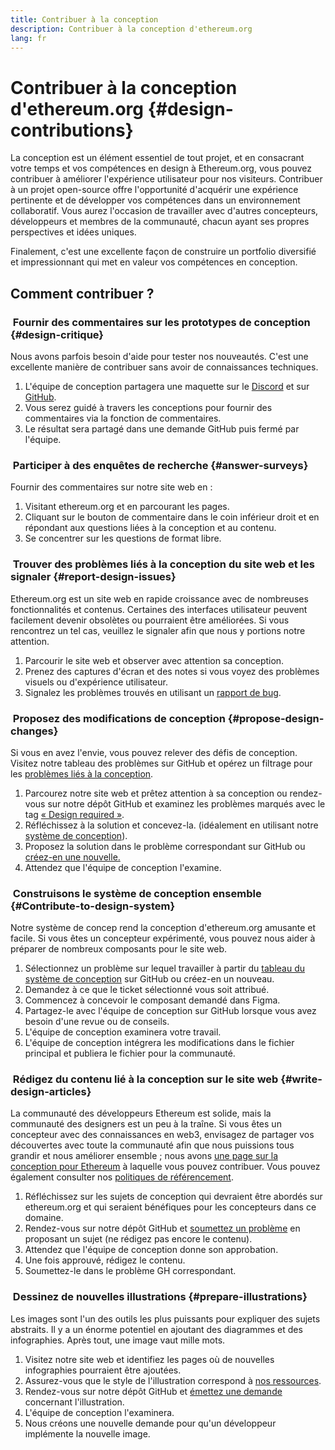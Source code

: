 ```yaml
---
title: Contribuer à la conception
description: Contribuer à la conception d'ethereum.org
lang: fr
---
```


# Contribuer à la conception d'ethereum.org {#design-contributions}

La conception est un élément essentiel de tout projet, et en consacrant votre temps et vos compétences en design à Ethereum.org, vous pouvez contribuer à améliorer l'expérience utilisateur pour nos visiteurs. Contribuer à un projet open-source offre l'opportunité d'acquérir une expérience pertinente et de développer vos compétences dans un environnement collaboratif. Vous aurez l'occasion de travailler avec d'autres concepteurs, développeurs et membres de la communauté, chacun ayant ses propres perspectives et idées uniques.

Finalement, c'est une excellente façon de construire un portfolio diversifié et impressionnant qui met en valeur vos compétences en conception.

## Comment contribuer ?

### <Emoji text=":one:" size={1} /> &nbsp;Fournir des commentaires sur les prototypes de conception {#design-critique}

Nous avons parfois besoin d'aide pour tester nos nouveautés. C'est une excellente manière de contribuer sans avoir de connaissances techniques.

1. L'équipe de conception partagera une maquette sur le [Discord](https://discord.com/invite/ethereum-org) et sur [GitHub](https://github.com/ethereum/ethereum-org-website/labels/design%20required%20%F0%9F%8E%A8).
2. Vous serez guidé à travers les conceptions pour fournir des commentaires via la fonction de commentaires.
3. Le résultat sera partagé dans une demande GitHub puis fermé par l'équipe.

### <Emoji text=":two:" size={1} /> &nbsp;Participer à des enquêtes de recherche {#answer-surveys}

Fournir des commentaires sur notre site web en :

1. Visitant ethereum.org et en parcourant les pages.
2. Cliquant sur le bouton de commentaire dans le coin inférieur droit et en répondant aux questions liées à la conception et au contenu.
3. Se concentrer sur les questions de format libre.

### <Emoji text=":three:" size={1} /> &nbsp;Trouver des problèmes liés à la conception du site web et les signaler {#report-design-issues}

Ethereum.org est un site web en rapide croissance avec de nombreuses fonctionnalités et contenus. Certaines des interfaces utilisateur peuvent facilement devenir obsolètes ou pourraient être améliorées. Si vous rencontrez un tel cas, veuillez le signaler afin que nous y portions notre attention.

1. Parcourir le site web et observer avec attention sa conception.
2. Prenez des captures d'écran et des notes si vous voyez des problèmes visuels ou d'expérience utilisateur.
3. Signalez les problèmes trouvés en utilisant un [rapport de bug](https://github.com/ethereum/ethereum-org-website/issues/new/choose).

### <Emoji text=":four:" size={1} /> &nbsp;Proposez des modifications de conception {#propose-design-changes}

Si vous en avez l'envie, vous pouvez relever des défis de conception. Visitez notre tableau des problèmes sur GitHub et opérez un filtrage pour les [problèmes liés à la conception](https://github.com/ethereum/ethereum-org-website/labels/design%20required%20%F0%9F%8E%A8).

1. Parcourez notre site web et prêtez attention à sa conception ou rendez-vous sur notre dépôt GitHub et examinez les problèmes marqués avec le tag [« Design required »](https://github.com/ethereum/ethereum-org-website/labels/design%20required%20%F0%9F%8E%A8).
2. Réfléchissez à la solution et concevez-la. (idéalement en utilisant notre [système de conception](https://www.figma.com/community/file/1134414495420383395)).
3. Proposez la solution dans le problème correspondant sur GitHub ou [créez-en une nouvelle.](https://github.com/ethereum/ethereum-org-website/issues/new?assignees=&labels=feature+%3Asparkles%3A&template=feature_request.yaml&title=Feature+request)
4. Attendez que l'équipe de conception l'examine.

### <Emoji text=":five:" size={1} /> &nbsp;Construisons le système de conception ensemble {#Contribute-to-design-system}

Notre système de concep rend la conception d'ethereum.org amusante et facile. Si vous êtes un concepteur expérimenté, vous pouvez nous aider à préparer de nombreux composants pour le site web.

1. Sélectionnez un problème sur lequel travailler à partir du [tableau du système de conception](https://github.com/ethereum/ethereum-org-website/labels/design%20system) sur GitHub ou créez-en un nouveau.
2. Demandez à ce que le ticket sélectionné vous soit attribué.
3. Commencez à concevoir le composant demandé dans Figma.
4. Partagez-le avec l'équipe de conception sur GitHub lorsque vous avez besoin d'une revue ou de conseils.
5. L'équipe de conception examinera votre travail.
6. L'équipe de conception intégrera les modifications dans le fichier principal et publiera le fichier pour la communauté.

### <Emoji text=":six:" size={1} /> &nbsp;Rédigez du contenu lié à la conception sur le site web {#write-design-articles}

La communauté des développeurs Ethereum est solide, mais la communauté des designers est un peu à la traîne. Si vous êtes un concepteur avec des connaissances en web3, envisagez de partager vos découvertes avec toute la communauté afin que nous puissions tous grandir et nous améliorer ensemble ; nous avons [une page sur la conception pour Ethereum](/developers/docs/design-and-ux/) à laquelle vous pouvez contribuer. Vous pouvez également consulter nos [politiques de référencement](/contributing/design/adding-design-resources).

1. Réfléchissez sur les sujets de conception qui devraient être abordés sur ethereum.org et qui seraient bénéfiques pour les concepteurs dans ce domaine.
2. Rendez-vous sur notre dépôt GitHub et [soumettez un problème](https://github.com/ethereum/ethereum-org-website/issues/new) en proposant un sujet (ne rédigez pas encore le contenu).
3. Attendez que l'équipe de conception donne son approbation.
4. Une fois approuvé, rédigez le contenu.
5. Soumettez-le dans le problème GH correspondant.

### <Emoji text=":seven:" size={1} /> &nbsp;Dessinez de nouvelles illustrations {#prepare-illustrations}

Les images sont l'un des outils les plus puissants pour expliquer des sujets abstraits. Il y a un énorme potentiel en ajoutant des diagrammes et des infographies. Après tout, une image vaut mille mots.

1. Visitez notre site web et identifiez les pages où de nouvelles infographies pourraient être ajoutées.
2. Assurez-vous que le style de l'illustration correspond à [nos ressources](/assets/).
3. Rendez-vous sur notre dépôt GitHub et [émettez une demande](https://github.com/ethereum/ethereum-org-website/issues/new) concernant l'illustration.
4. L'équipe de conception l'examinera.
5. Nous créons une nouvelle demande pour qu'un développeur implémente la nouvelle image.
